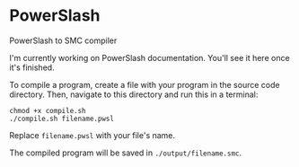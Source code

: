 # PowerSlash
PowerSlash to SMC compiler

I'm currently working on PowerSlash documentation. You'll see it here once it's finished.

To compile a program, create a file with your program in the source code directory. Then, navigate to this directory and run this in a terminal:
```
chmod +x compile.sh
./compile.sh filename.pwsl
```
Replace `filename.pwsl` with your file's name.

The compiled program will be saved in `./output/filename.smc`.
